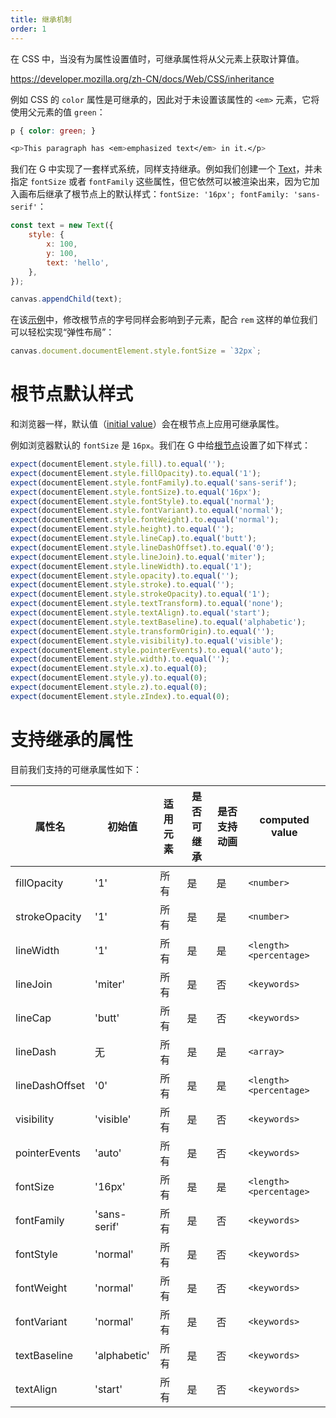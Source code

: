 ```yaml
---
title: 继承机制
order: 1
---
```


在 CSS 中，当没有为属性设置值时，可继承属性将从父元素上获取计算值。

<https://developer.mozilla.org/zh-CN/docs/Web/CSS/inheritance>

例如 CSS 的 `color` 属性是可继承的，因此对于未设置该属性的 `<em>` 元素，它将使用父元素的值 `green`：

```css
p { color: green; }

<p>This paragraph has <em>emphasized text</em> in it.</p>
```

我们在 G 中实现了一套样式系统，同样支持继承。例如我们创建一个 [Text](/api/basic/text)，并未指定 `fontSize` 或者 `fontFamily` 这些属性，但它依然可以被渲染出来，因为它加入画布后继承了根节点上的默认样式：`fontSize: '16px'; fontFamily: 'sans-serif'`：

```js
const text = new Text({
    style: {
        x: 100,
        y: 100,
        text: 'hello',
    },
});

canvas.appendChild(text);
```

在该[示例](/examples/style/basic/#inheritance)中，修改根节点的字号同样会影响到子元素，配合 `rem` 这样的单位我们可以轻松实现“弹性布局”：

```js
canvas.document.documentElement.style.fontSize = `32px`;
```

# 根节点默认样式

和浏览器一样，默认值（[initial value](https://developer.mozilla.org/en-US/docs/Web/CSS/initial_value)）会在根节点上应用可继承属性。

例如浏览器默认的 `fontSize` 是 `16px`。我们在 G 中给[根节点]()设置了如下样式：

```js
expect(documentElement.style.fill).to.equal('');
expect(documentElement.style.fillOpacity).to.equal('1');
expect(documentElement.style.fontFamily).to.equal('sans-serif');
expect(documentElement.style.fontSize).to.equal('16px');
expect(documentElement.style.fontStyle).to.equal('normal');
expect(documentElement.style.fontVariant).to.equal('normal');
expect(documentElement.style.fontWeight).to.equal('normal');
expect(documentElement.style.height).to.equal('');
expect(documentElement.style.lineCap).to.equal('butt');
expect(documentElement.style.lineDashOffset).to.equal('0');
expect(documentElement.style.lineJoin).to.equal('miter');
expect(documentElement.style.lineWidth).to.equal('1');
expect(documentElement.style.opacity).to.equal('');
expect(documentElement.style.stroke).to.equal('');
expect(documentElement.style.strokeOpacity).to.equal('1');
expect(documentElement.style.textTransform).to.equal('none');
expect(documentElement.style.textAlign).to.equal('start');
expect(documentElement.style.textBaseline).to.equal('alphabetic');
expect(documentElement.style.transformOrigin).to.equal('');
expect(documentElement.style.visibility).to.equal('visible');
expect(documentElement.style.pointerEvents).to.equal('auto');
expect(documentElement.style.width).to.equal('');
expect(documentElement.style.x).to.equal(0);
expect(documentElement.style.y).to.equal(0);
expect(documentElement.style.z).to.equal(0);
expect(documentElement.style.zIndex).to.equal(0);
```

# 支持继承的属性

目前我们支持的可继承属性如下：

| 属性名 | 初始值 | 适用元素 | 是否可继承 | 是否支持动画 | computed value |
| --- | --- | --- | --- | --- | --- |
| fillOpacity | '1' | 所有 | 是 | 是 | `<number>` |
| strokeOpacity | '1' | 所有 | 是 | 是 | `<number>` |
| lineWidth | '1' | 所有 | 是 | 是 | `<length> <percentage>` |
| lineJoin | 'miter' | 所有 | 是 | 否 | `<keywords>` |
| lineCap | 'butt' | 所有 | 是 | 否 | `<keywords>` |
| lineDash | 无 | 所有 | 是 | 是 | `<array>` |
| lineDashOffset | '0' | 所有 | 是 | 是 | `<length> <percentage>` |
| visibility | 'visible' | 所有 | 是 | 否 | `<keywords>` |
| pointerEvents | 'auto' | 所有 | 是 | 否 | `<keywords>` |
| fontSize | '16px' | 所有 | 是 | 是 | `<length> <percentage>` |
| fontFamily | 'sans-serif' | 所有 | 是 | 否 | `<keywords>` |
| fontStyle | 'normal' | 所有 | 是 | 否 | `<keywords>` |
| fontWeight | 'normal' | 所有 | 是 | 否 | `<keywords>` |
| fontVariant | 'normal' | 所有 | 是 | 否 | `<keywords>` |
| textBaseline | 'alphabetic' | 所有 | 是 | 否 | `<keywords>` |
| textAlign | 'start' | 所有 | 是 | 否 | `<keywords>` |
